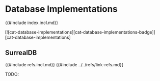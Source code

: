 # Database Implementations

{{#include index.incl.md}}

[![cat-database-implementations][cat-database-implementations-badge]][cat-database-implementations]

## SurrealDB

{{#include refs.incl.md}}
{{#include ../../refs/link-refs.md}}
<div class="hidden">
TODO:
</div>

